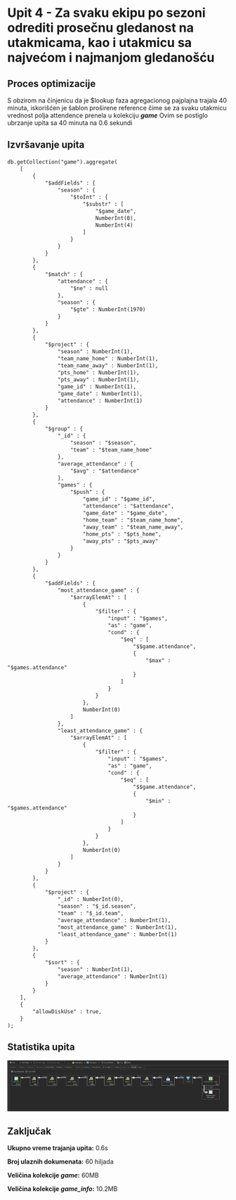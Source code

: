 # Upit 4 - Za svaku ekipu po sezoni odrediti prosečnu gledanost na utakmicama, kao i utakmicu sa najvećom i najmanjom gledanošću

## Proces optimizacije

S obzirom na činjenicu da je $lookup faza agregacionog pajplajna trajala 40 minuta, iskorišćen je šablon proširene reference čime se za svaku utakmicu vrednost polja attendence prenela u kolekciju _**game**_
Ovim se postiglo ubrzanje upita sa 40 minuta na 0.6 sekundi

## Izvršavanje upita

```
db.getCollection("game").aggregate(
    [
        {
            "$addFields" : {
                "season" : {
                    "$toInt" : {
                        "$substr" : [
                            "$game_date",
                            NumberInt(0),
                            NumberInt(4)
                        ]
                    }
                }
            }
        }, 
        {
            "$match" : {
                "attendance" : {
                    "$ne" : null
                },
                "season" : {
                    "$gte" : NumberInt(1970)
                }
            }
        }, 
        {
            "$project" : {
                "season" : NumberInt(1),
                "team_name_home" : NumberInt(1),
                "team_name_away" : NumberInt(1),
                "pts_home" : NumberInt(1),
                "pts_away" : NumberInt(1),
                "game_id" : NumberInt(1),
                "game_date" : NumberInt(1),
                "attendance" : NumberInt(1)
            }
        }, 
        {
            "$group" : {
                "_id" : {
                    "season" : "$season",
                    "team" : "$team_name_home"
                },
                "average_attendance" : {
                    "$avg" : "$attendance"
                },
                "games" : {
                    "$push" : {
                        "game_id" : "$game_id",
                        "attendance" : "$attendance",
                        "game_date" : "$game_date",
                        "home_team" : "$team_name_home",
                        "away_team" : "$team_name_away",
                        "home_pts" : "$pts_home",
                        "away_pts" : "$pts_away"
                    }
                }
            }
        }, 
        {
            "$addFields" : {
                "most_attendance_game" : {
                    "$arrayElemAt" : [
                        {
                            "$filter" : {
                                "input" : "$games",
                                "as" : "game",
                                "cond" : {
                                    "$eq" : [
                                        "$$game.attendance",
                                        {
                                            "$max" : "$games.attendance"
                                        }
                                    ]
                                }
                            }
                        },
                        NumberInt(0)
                    ]
                },
                "least_attendance_game" : {
                    "$arrayElemAt" : [
                        {
                            "$filter" : {
                                "input" : "$games",
                                "as" : "game",
                                "cond" : {
                                    "$eq" : [
                                        "$$game.attendance",
                                        {
                                            "$min" : "$games.attendance"
                                        }
                                    ]
                                }
                            }
                        },
                        NumberInt(0)
                    ]
                }
            }
        }, 
        {
            "$project" : {
                "_id" : NumberInt(0),
                "season" : "$_id.season",
                "team" : "$_id.team",
                "average_attendance" : NumberInt(1),
                "most_attendance_game" : NumberInt(1),
                "least_attendance_game" : NumberInt(1)
            }
        }, 
        {
            "$sort" : {
                "season" : NumberInt(1),
                "average_attendance" : NumberInt(1)
            }
        }
    ], 
    {
        "allowDiskUse" : true,
    }
);
```

## Statistika upita 

![image](../assets/Query4-PosleOptimizacije-Stats.jpg)

## Zaključak 

**Ukupno vreme trajanja upita:** 0.6s

**Broj ulaznih dokumenata:** 60 hiljada

**Veličina kolekcije _game_:** 60MB

**Veličina kolekcije _game_info_:** 10.2MB



